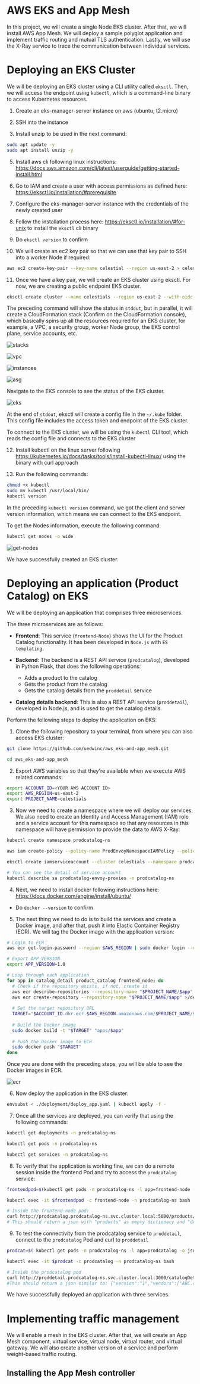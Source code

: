 # AWS EKS and App Mesh

In this project, we will create a single Node EKS cluster. After that, we will install AWS App Mesh. We will deploy a sample polyglot application and implement traffic routing and mutual TLS authentication. Lastly, we will use the X-Ray service to trace the communication between individual services.


# Deploying an EKS Cluster

We will be deploying an EKS cluster using a CLI utility called `eksctl`. Then, we will access the endpoint using `kubectl`, which is a command-line binary to access Kubernetes resources.

1. Create an eks-manager-server instance on aws (ubuntu, t2.micro)

2. SSH into the instance

3. Install unzip to be used in the next command:

```sh
sudo apt update -y
sudo apt install unzip -y
```

5. Install aws cli following linux instructions: https://docs.aws.amazon.com/cli/latest/userguide/getting-started-install.html

6. Go to IAM and create a user with access permissions as defined here: https://eksctl.io/installation/#prerequisite

7. Configure the eks-manager-server instance with the credentials of the newly created user

8. Follow the installation process here: https://eksctl.io/installation/#for-unix to install the `eksctl` cli binary

9. Do `eksctl version` to confirm

10. We will create an ec2 key pair so that we can use that key pair to SSH into a worker Node if required:

```sh
aws ec2 create-key-pair --key-name celestial --region us-east-2 > celestial.pem
```

11. Once we have a key pair, we will create an EKS cluster using eksctl. For now, we are creating a public endpoint EKS cluster.

```sh
eksctl create cluster --name celestials --region us-east-2 --with-oidc --ssh-access --ssh-public-key celestial --managed
```

The preceding command will show the status in `stdout`, but in parallel, it will create a CloudFormation stack (Confirm on the CloudFormation console), which basically spins up all the resources required for an EKS cluster, for example, a VPC, a security group, worker Node group, the EKS control plane, service accounts, etc.

![stacks](./images/eks.png)

![vpc](./images/vpc.png)

![instances](./images/instances.png)

![asg](./images/asg.png)

Navigate to the EKS console to see the status of the EKS cluster.

![eks](./images/eks.png)

At the end of `stdout`, eksctl will create a config file in the `~/.kube` folder. This config file includes the access token and endpoint of the EKS cluster. 

To connect to the EKS cluster, we will be using the `kubectl` CLI tool, which reads the config file and connects to the EKS cluster

12. Install kubectl on the linux server following https://kubernetes.io/docs/tasks/tools/install-kubectl-linux/ using the binary with curl approach

13. Run the following commands:

```sh
chmod +x kubectl
sudo mv kubectl /usr/local/bin/
kubectl version
```

In the preceding `kubectl version` command, we got the client and server version information, which means we can connect to the EKS endpoint.

To get the Nodes information, execute the following command:

```sh
kubectl get nodes -o wide
```

![get-nodes](./images/get-nodes.png)

We have successfully created an EKS cluster.


# Deploying an application (Product Catalog) on EKS

We will be deploying an application that comprises three microservices.

The three microservices are as follows:

  - **Frontend**: This service (`frontend-Node`) shows the UI for the Product Catalog functionality. It has been developed in `Node.js` with `ES templating`.

  - **Backend**: The backend is a REST API service (`prodcatalog`), developed in Python Flask, that does the following operations:

    - Adds a product to the catalog
    - Gets the product from the catalog
    - Gets the catalog details from the `proddetail` service
  
  - **Catalog details backend**: This is also a REST API service (`proddetail`), developed in Node.js, and is used to get the catalog details.

Perform the following steps to deploy the application on EKS:

1. Clone the following repository to your terminal, from where you can also access EKS cluster:

```sh
git clone https://github.com/uedwinc/aws_eks-and-app_mesh.git

cd aws_eks-and-app_mesh
```

2. Export AWS variables so that they're available when we execute AWS related commands:

```sh
export ACCOUNT_ID=<YOUR AWS ACCOUNT ID>
export AWS_REGION=us-east-2
export PROJECT_NAME=celestials
```

3. Now we need to create a namespace where we will deploy our services. We also need to create an Identity and Access Management (IAM) role and a service account for this namespace so that any resources in this namespace will have permission to provide the data to AWS X-Ray:

```sh
kubectl create namespace prodcatalog-ns

aws iam create-policy --policy-name ProdEnvoyNamespaceIAMPolicy --policy-document file://deployment/envoy-iam-policy.json

eksctl create iamserviceaccount --cluster celestials --namespace prodcatalog-ns --name prodcatalog-envoy-proxies --attach-policy-arn arn:aws:iam::$ACCOUNT_ID:policy/ProdEnvoyNamespaceIAMPolicy --override-existing-serviceaccounts --approve

# You can see the detail of service account
kubectl describe sa prodcatalog-envoy-proxies -n prodcatalog-ns
```

4. Next, we need to install docker following instructions here: https://docs.docker.com/engine/install/ubuntu/

  - Do `docker --version` to confirm

5. The next thing we need to do is to build the services and create a Docker image, and after that, push it into Elastic Container Registry (ECR). We will tag the Docker image with the application version:

```sh
# Login to ECR
aws ecr get-login-password --region $AWS_REGION | sudo docker login --username AWS --password-stdin $ACCOUNT_ID.dkr.ecr.$AWS_REGION.amazonaws.com

# Export APP_VERSION
export APP_VERSION=1.0

# Loop through each application
for app in catalog_detail product_catalog frontend_node; do
  # Check if the repository exists, if not, create it
  aws ecr describe-repositories --repository-name "$PROJECT_NAME/$app" >/dev/null 2>&1 || \
  aws ecr create-repository --repository-name "$PROJECT_NAME/$app" >/dev/null
  
  # Set the target repository URL
  TARGET="$ACCOUNT_ID.dkr.ecr.$AWS_REGION.amazonaws.com/$PROJECT_NAME/$app:$APP_VERSION"
  
  # Build the Docker image
  sudo docker build -t "$TARGET" "apps/$app"
  
  # Push the Docker image to ECR
  sudo docker push "$TARGET"
done
```

Once you are done with the preceding steps, you will be able to see the Docker images in ECR.

![ecr](./images/ecr.png)

6. Now deploy the application in the EKS cluster:

```sh
envsubst < ./deployment/deploy_app.yaml | kubectl apply -f -
```

7. Once all the services are deployed, you can verify that using the following commands:

```sh
kubectl get deployments -n prodcatalog-ns

kubectl get pods -n prodcatalog-ns

kubectl get services -n prodcatalog-ns
```

8. To verify that the application is working fine, we can do a remote session inside the frontend Pod and try to access the `prodcatalog` service:

```sh
frontendpod=$(kubectl get pods -n prodcatalog-ns -l app=frontend-node -o jsonpath='{.items[].metadata.name}')

kubectl exec -it $frontendpod -c frontend-node -n prodcatalog-ns bash

# Inside the frontend-node pod:
curl http://prodcatalog.prodcatalog-ns.svc.cluster.local:5000/products/
# This should return a json with "products" as empty dictionary and "details" including version = 1 and "vendors" as ABC.com
```

9. To test the connectivity from the prodcatalog service to `proddetail`, connect to the `prodcatalog` Pod and curl to `proddetail`

```sh
prodcat=$( kubectl get pods -n prodcatalog-ns -l app=prodcatalog -o jsonpath='{.items[].metadata.name}')

kubectl exec -it $prodcat -c prodcatalog -n prodcatalog-ns bash

# Inside the prodcatalog pod
curl http://proddetail.prodcatalog-ns.svc.cluster.local:3000/catalogDetail
#This should return a json similar to: {"version":"1","vendors":["ABC.com"]}
```

We have successfully deployed an application with three services.

# Implementing traffic management

We will enable a mesh in the EKS cluster. After that, we will create an App Mesh component, virtual service, virtual node, virtual router, and virtual gateway. We will also create another version of a service and perform weight-based traffic routing.

## Installing the App Mesh controller
